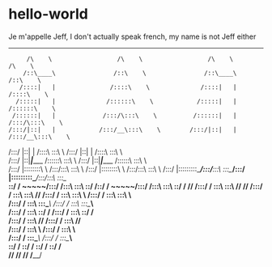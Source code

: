 # hello-world
Je m'appelle Jeff, I don't actually speak french, my name is not Jeff either

_____                    _____                    _____                    _____          
         /\    \                  /\    \                  /\    \                  /\    \         
        /::\____\                /::\    \                /::\____\                /::\    \        
       /::::|   |               /::::\    \              /::::|   |               /::::\    \       
      /:::::|   |              /::::::\    \            /:::::|   |              /::::::\    \      
     /::::::|   |             /:::/\:::\    \          /::::::|   |             /:::/\:::\    \     
    /:::/|::|   |            /:::/__\:::\    \        /:::/|::|   |            /:::/__\:::\    \    
   /:::/ |::|   |           /::::\   \:::\    \      /:::/ |::|   |           /::::\   \:::\    \   
  /:::/  |::|___|______    /::::::\   \:::\    \    /:::/  |::|___|______    /::::::\   \:::\    \  
 /:::/   |::::::::\    \  /:::/\:::\   \:::\    \  /:::/   |::::::::\    \  /:::/\:::\   \:::\    \ 
/:::/    |:::::::::\____\/:::/__\:::\   \:::\____\/:::/    |:::::::::\____\/:::/__\:::\   \:::\____\
\::/    / ~~~~~/:::/    /\:::\   \:::\   \::/    /\::/    / ~~~~~/:::/    /\:::\   \:::\   \::/    /
 \/____/      /:::/    /  \:::\   \:::\   \/____/  \/____/      /:::/    /  \:::\   \:::\   \/____/ 
             /:::/    /    \:::\   \:::\    \                  /:::/    /    \:::\   \:::\    \     
            /:::/    /      \:::\   \:::\____\                /:::/    /      \:::\   \:::\____\    
           /:::/    /        \:::\   \::/    /               /:::/    /        \:::\   \::/    /    
          /:::/    /          \:::\   \/____/               /:::/    /          \:::\   \/____/     
         /:::/    /            \:::\    \                  /:::/    /            \:::\    \         
        /:::/    /              \:::\____\                /:::/    /              \:::\____\        
        \::/    /                \::/    /                \::/    /                \::/    /        
         \/____/                  \/____/                  \/____/                  \/____/   
